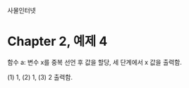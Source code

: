 
사물인터넷

Chapter 2, 예제 4
================================

함수 a: 변수 x를 중복 선언 후 값을 할당, 세 단계에서 x 값을 출력함.

(1) 1, (2) 1, (3) 2 출력함.